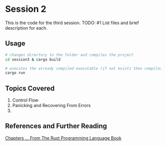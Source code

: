 # Session 2

This is the code for the third session.
TODO: #1 List files and brief description for each.

## Usage

```bash
# changes directory to the folder and compiles the project
cd session3 & cargo build

# executes the already compiled executable (if not exists then compiles it)
cargo run
```

## Topics Covered

1. Control Flow
2. Panicking and Recovering From Errors
3. 

## References and Further Reading

[Chapters ... From The Rust Programming Language Book](https://doc.rust-lang.org/book/title-page.html "The Rust Programming Language Book")
